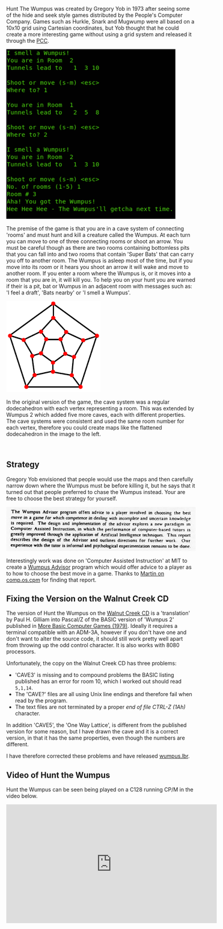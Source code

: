 Hunt The Wumpus was created by Gregory Yob in 1973 after seeing some of the hide and seek style games distributed by the People's Computer Company.  Games such as  Hurkle, Snark and Mugwump were all based on a 10x10 grid using Cartesian coordinates, but Yob thought that he could create a more interesting game without using a grid system and released it through the [PCC](https://archive.computerhistory.org/resources/access/text/2017/09/102661095/102661095-05-v2-n2-acc.pdf "People's Computer Company Newletter - Vol 2. No. 2 - November 1973").

<img src="/img/articles/cpm_wumpus.png" class="img-right" style="width: 450px; clear: right;">

The premise of the game is that you are in a cave system of connecting 'rooms' and must hunt and kill a creature called the Wumpus.  At each turn you can move to one of three connecting rooms or shoot an arrow.  You must be careful though as there are two rooms containing bottomless pits that you can fall into and two rooms that contain 'Super Bats' that can carry you off to another room.  The Wumpus is asleep most of the time, but if you move into its room or it hears you shoot an arrow it will wake and move to another room.  If you enter a room where the Wumpus is, or it moves into a room that you are in, it will kill you.  To help you on your hunt you are warned if their is a pit, bat or Wumpus in an adjacent room with messages such as: 'I feel a draft', 'Bats nearby' or 'I smell a Wumpus'.

<a href="https://github.com/lawrencewoodman/techtinkering.com/blob/master/attribution.md" title="Attribution Details"><img src="/img/articles/496px-Dodecahedron_schlegel_diagram.png" class="img-left" style="width: 250px; clear: left;"></a>

In the original version of the game, the cave system was a regular dodecahedron with each vertex representing a room.  This was extended by Wumpus 2 which added five more caves, each with different properties.  The cave systems were consistent and used the same room number for each vertex, therefore you could create maps like the flattened dodecahedron in the image to the left.

<br style="clear:left;" />

## Strategy

Gregory Yob envisioned that people would use the maps and then carefully narrow down where the Wumpus must be before killing it, but he says that it turned out that people preferred to chase the Wumpus instead.  Your are free to choose the best strategy for yourself.

<img src="/img/articles/wumpus_advisor_abstract_mit.png" class="img-right" style="width: 750px; clear: right;" title="Abstract for Wumpus Advisor Report from MIT">

Interestingly work was done on 'Computer Assisted Instruction' at MIT to create a [Wumpus Advisor](https://archive.org/details/DTIC_ADA036678/page/n3) program which would offer advice to a player as to how to choose the best move in a game.  Thanks to [Martin on comp.os.cpm](https://groups.google.com/d/msg/comp.os.cpm/aTdGmgDKF-c/2YIrPicqCgAJ) for finding that report.

## Fixing the Version on the Walnut Creek CD

The version of Hunt the Wumpus on the [Walnut Creek CD](http://www.classiccmp.org/cpmarchives/ftp.php?b=cpm%2FSoftware%2FWalnutCD%2Fsimtel%2Fsigm%2Fvols000%2Fvol021 "/simtel/sigm/vols000/vol021") is a 'translation' by Paul H. Gilliam into Pascal/Z of the BASIC version of 'Wumpus 2' published in [More Basic Computer Games (1979)](https://www.atariarchives.org/morebasicgames/showpage.php?page=181).  Ideally it requires a terminal compatible with an ADM-3A, however if you don't have one and don't want to alter the source code, it should still work pretty well apart from throwing up the odd control character.  It is also works with 8080 processors.

Unfortunately, the copy on the Walnut Creek CD has three problems:
* 'CAVE3' is missing and to compound problems the BASIC listing published has an error for room 10, which I worked out should read `5,1,14`.
* The 'CAVE?' files are all using Unix line endings and therefore fail when read by the program.
* The text files are not terminated by a proper _end of file CTRL-Z (1Ah)_ character.

In addition 'CAVE5', the 'One Way Lattice', is different from the published version for some reason, but I have drawn the cave and it is a correct version, in that it has the same properties, even though the numbers are different.

I have therefore corrected these problems and have released [wumpus.lbr](/downloads/wumpus.lbr).

## Video of Hunt the Wumpus

Hunt the Wumpus can be seen being played on a C128 running CP/M in the video below.

<div class="youtube-wrapper">
  <iframe width="560" height="315" src="https://www.youtube.com/embed/CL9jo6yhXVM" frameborder="0" allow="accelerometer; autoplay; encrypted-media; gyroscope; picture-in-picture" allowfullscreen></iframe>
</div>
